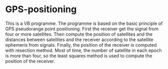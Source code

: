 # GPS-positioning
This is a VB programme. The programme is based on the basic principle of GPS pseudorange point positioning. First the receiver get the signal from four or more satellites. Then compute the position of satellites and the distances between satellites and the receiver according to the satellite ephemeris from signals. Finally, the position of the receiver is computed with resection method.  Most of time, the number of satellite in each epoch is more than four, so the least squares method is used to compute the position of the receiver.
